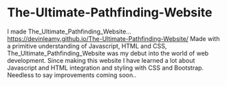 # The-Ultimate-Pathfinding-Website
I made The_Ultimate_Pathfinding_Website...
https://devinleamy.github.io/The-Ultimate-Pathfinding-Website/
Made with a primitive understanding of Javascript, HTML and CSS, The_Ultimate_Pathfinding_Website was my debut into the world of web development. Since making this website I have learned a lot about Javascript and HTML integration and styling with CSS and Bootstrap. Needless to say improvements coming soon..
